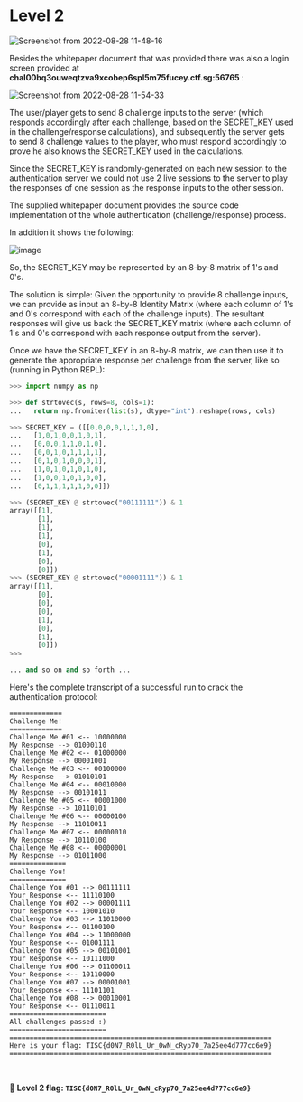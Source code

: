 # Level 2

![Screenshot from 2022-08-28 11-48-16](https://user-images.githubusercontent.com/82754379/187056513-7e83cb89-e43e-48bb-addf-c2ec3f2bf092.png)

Besides the whitepaper document that was provided there was also a login screen provided at **chal00bq3ouweqtzva9xcobep6spl5m75fucey.ctf.sg:56765** :

![Screenshot from 2022-08-28 11-54-33](https://user-images.githubusercontent.com/82754379/187056934-28210410-30d6-4cd8-92fb-ddd4b7c73954.png)


The user/player gets to send 8 challenge inputs to the server (which responds accordingly after each challenge, based on the SECRET_KEY used in the challenge/response calculations), and subsequently the server gets to send 8 challenge values to the player, who must respond accordingly to prove he also knows the SECRET_KEY used in the calculations.

Since the SECRET_KEY is randomly-generated on each new session to the authentication server we could not use 2 live sessions to the server to play the responses of one session as the response inputs to the other session.

The supplied whitepaper document provides the source code implementation of the whole authentication (challenge/response) process.

In addition it shows the following:

![image](https://user-images.githubusercontent.com/82754379/187060586-1cb5cc98-cc96-41f0-a8f1-733e63fd25b9.png)


So, the SECRET_KEY may be represented by an 8-by-8 matrix of 1's and 0's.

The solution is simple: Given the opportunity to provide 8 challenge inputs, we can provide as input an 8-by-8 Identity Matrix (where each column of 1's and 0's correspond with each of the challenge inputs). The resultant responses will give us back the SECRET_KEY matrix (where each column of 1's and 0's correspond with each response output from the server).

Once we have the SECRET_KEY in an 8-by-8 matrix, we can then use it to generate the appropriate response per challenge from the server, like so (running in Python REPL):

```python
>>> import numpy as np

>>> def strtovec(s, rows=8, cols=1):
...   return np.fromiter(list(s), dtype="int").reshape(rows, cols)

>>> SECRET_KEY = ([[0,0,0,0,1,1,1,0],
...   [1,0,1,0,0,1,0,1],
...   [0,0,0,1,1,0,1,0],
...   [0,0,1,0,1,1,1,1],
...   [0,1,0,1,0,0,0,1],
...   [1,0,1,0,1,0,1,0],
...   [1,0,0,1,0,1,0,0],
...   [0,1,1,1,1,1,0,0]])

>>> (SECRET_KEY @ strtovec("00111111")) & 1
array([[1],
       [1],
       [1],
       [1],
       [0],
       [1],
       [0],
       [0]])
>>> (SECRET_KEY @ strtovec("00001111")) & 1
array([[1],
       [0],
       [0],
       [0],
       [1],
       [0],
       [1],
       [0]])
>>> 

... and so on and so forth ...
```

Here's the complete transcript of a successful run to crack the authentication protocol:
```
=============
Challenge Me!
=============
Challenge Me #01 <-- 10000000
My Response --> 01000110
Challenge Me #02 <-- 01000000
My Response --> 00001001
Challenge Me #03 <-- 00100000
My Response --> 01010101
Challenge Me #04 <-- 00010000
My Response --> 00101011
Challenge Me #05 <-- 00001000
My Response --> 10110101
Challenge Me #06 <-- 00000100
My Response --> 11010011
Challenge Me #07 <-- 00000010
My Response --> 10110100
Challenge Me #08 <-- 00000001
My Response --> 01011000
==============
Challenge You!
==============
Challenge You #01 --> 00111111
Your Response <-- 11110100
Challenge You #02 --> 00001111
Your Response <-- 10001010
Challenge You #03 --> 11010000
Your Response <-- 01100100
Challenge You #04 --> 11000000
Your Response <-- 01001111
Challenge You #05 --> 00101001
Your Response <-- 10111000
Challenge You #06 --> 01100011
Your Response <-- 10110000
Challenge You #07 --> 00001001
Your Response <-- 11101101
Challenge You #08 --> 00010001
Your Response <-- 01110011
========================
All challenges passed :)
========================
=================================================================
Here is your flag: TISC{d0N7_R0lL_Ur_0wN_cRyp70_7a25ee4d777cc6e9}
=================================================================
```

<br>

:triangular_flag_on_post: **Level 2 flag: `TISC{d0N7_R0lL_Ur_0wN_cRyp70_7a25ee4d777cc6e9}`**
